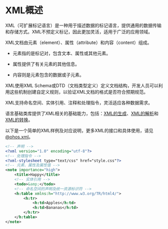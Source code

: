# XML概述
<!--Kit: ArkTS-->
<!--Subsystem: CommonLibrary-->
<!--Owner: @xliu-huanwei; @shilei123; @huanghello-->
<!--SE: @yuanyao14-->
<!--TSE: @kirl75; @zsw_zhushiwei-->


XML（可扩展标记语言）是一种用于描述数据的标记语言，提供通用的数据传输和存储方式。XML不预定义标记，因此更加灵活，适用于广泛的应用领域。


XML文档由元素（element）、属性（attribute）和内容（content）组成。


- 元素指的是标记对，包含文本、属性或其他元素。

- 属性提供了有关元素的其他信息。

- 内容则是元素包含的数据或子元素。


XML使用XML Schema或DTD（文档类型定义）定义文档结构，开发人员可以利用这些机制创建自定义规则，以验证XML文档的格式是否符合预期规范。


XML支持命名空间、实体引用、注释和处理指令，灵活适应各种数据需求。


语言基础类库提供了XML相关的基础能力，包括：[XML的生成](xml-generation.md)、[XML的解析](xml-parsing.md)和[XML的转换](xml-conversion.md)。

以下是一个简单的XML样例及对应说明，更多XML的接口和具体使用，请见[@ohos.xml](../reference/apis-arkts/js-apis-xml.md)。

```XML
<!-- 声明 -->
<?xml version="1.0" encoding="utf-8"?>
<!-- 处理指令 -->
<?xml-stylesheet type="text/css" href="style.css"?>
<!-- 元素、属性及属性值 -->
<note importance="high">
    <title>Happy</title>
    <!-- 实体引用 -->
    <todo>&amp;</todo>
    <!-- 命名空间的声明及统一资源标识符 -->
    <h:table xmlns:h="http://www.w3.org/TR/html4/">
        <h:tr>
            <h:td>Apples</h:td>
            <h:td>Bananas</h:td>
        </h:tr>
    </h:table>
</note>
```